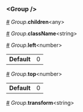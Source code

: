 ### &lt;Group /&gt;


<a name="Group__children" href="#Group__children">#</a> *Group*.**children**&lt;any&gt;  

<a name="Group__className" href="#Group__className">#</a> *Group*.**className**&lt;string&gt;  

<a name="Group__left" href="#Group__left">#</a> *Group*.**left**&lt;number&gt;  <table><tr><td><strong>Default</strong></td><td>0</td></td></table>

<a name="Group__top" href="#Group__top">#</a> *Group*.**top**&lt;number&gt;  <table><tr><td><strong>Default</strong></td><td>0</td></td></table>

<a name="Group__transform" href="#Group__transform">#</a> *Group*.**transform**&lt;string&gt;  
